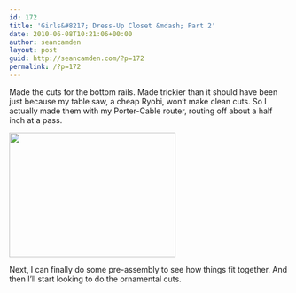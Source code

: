 ```yaml
---
id: 172
title: 'Girls&#8217; Dress-Up Closet &mdash; Part 2'
date: 2010-06-08T10:21:06+00:00
author: seancamden
layout: post
guid: http://seancamden.com/?p=172
permalink: /?p=172
---
```

Made the cuts for the bottom rails. Made trickier than it should have been just because my table saw, a cheap Ryobi, won&#8217;t make clean cuts. So I actually made them with my Porter-Cable router, routing off about a half inch at a pass.
  
<img src="http://seancamden.com/wp-content/uploads/2010/06/2010-06-07-11.28.22-300x225.jpg" alt="" title="cuts for the bottom rails" width="300" height="225" class="alignnone size-medium wp-image-173" />
  
Next, I can finally do some pre-assembly to see how things fit together. And then I&#8217;ll start looking to do the ornamental cuts.